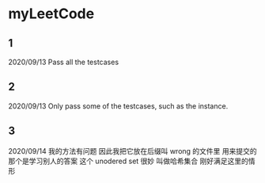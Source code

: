 # myLeetCode

## 1

2020/09/13
Pass all the testcases

## 2

2020/09/13
Only pass some of the testcases, such as the instance.

## 3

2020/09/14
我的方法有问题 因此我把它放在后缀叫 wrong 的文件里
用来提交的那个是学习别人的答案
这个 unodered set 很妙 叫做哈希集合 刚好满足这里的情形
